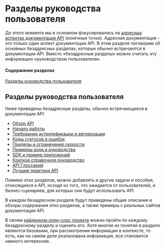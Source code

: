 # Разделы руководства пользователя

До этого момента мы в основном фокусировались на [адресных аспектах документации API](https://github.com/Starkovden/Documenting_APIs/tree/master/3.%20Documenting%20API%20endpoints#%D0%B4%D0%BE%D0%BA%D1%83%D0%BC%D0%B5%D0%BD%D1%82%D0%B8%D1%80%D0%BE%D0%B2%D0%B0%D0%BD%D0%B8%D0%B5-%D0%BA%D0%BE%D0%BD%D0%B5%D1%87%D0%BD%D1%8B%D1%85-%D1%82%D0%BE%D1%87%D0%B5%D0%BA) (конечные точки). Адресная документация - это только один аспект документации API. В этом разделе поговорим об основных безадресных разделах, которые обычно встречаются в документации API. Вместо «безадресные разделы» можно считать эту информацию «руководством пользователя».

#### Содержание разделах

[Разделы руководства пользователя](#topics)


<a name="topics"></a>
## Разделы руководства пользователя

Ниже приведены безадресные разделы, обычно встречающиеся в документации API:

- [Обзор API](https://github.com/Starkovden/Documenting_APIs/blob/master/6.%20Non-reference%20API%20topics/6.2.%20API%20overview.md)
- [Начало работы](https://github.com/Starkovden/Documenting_APIs/blob/master/6.%20Non-reference%20API%20topics/6.3.%20Getting%20started%20tutorial.md)
- [Требования аутентификации и авторизации](https://github.com/Starkovden/Documenting_APIs/blob/master/6.%20Non-reference%20API%20topics/6.4.%20Authentication%20and%20authorization.md)
- [Коды статусов и ошибок](https://github.com/Starkovden/Documenting_APIs/blob/master/6.%20Non-reference%20API%20topics/6.5.%20Status%20and%20error%20codes.md)
- [Пределы и ограничения скорости](https://github.com/Starkovden/Documenting_APIs/blob/master/6.%20Non-reference%20API%20topics/6.6.%20Rate%20limiting%20and%20thresholds.md)
- [Примеры кода и руководства](https://github.com/Starkovden/Documenting_APIs/blob/master/6.%20Non-reference%20API%20topics/6.7.%20Code%20samples%20and%20tutorials.md)
- [SDK и пример приложений](https://github.com/Starkovden/Documenting_APIs/blob/master/6.%20Non-reference%20API%20topics/6.8.%20SDKs%20and%20sample%20apps.md)
- [Краткое справочное руководство](https://github.com/Starkovden/Documenting_APIs/blob/master/6.%20Non-reference%20API%20topics/6.9.%20Quick%20reference%20guide.md)
- [API Глоссарий](https://github.com/Starkovden/Documenting_APIs/blob/master/6.%20Non-reference%20API%20topics/6.10.%20API%20Glossary.md)
- [Лучшие практики API](https://github.com/Starkovden/Documenting_APIs/blob/master/6.%20Non-reference%20API%20topics/6.11.%20API%20best%20practices.md)

Помимо этих разделов, можно добавлять и другие задачи и пособия, относящиеся к API, исходя из того, что ожидается от пользователей, и бизнес-сценариев, для которых они будут использовать API.

В каждом безадресном разделе будут приведены общие описания и обзоры содержания этих разделов, а также примеры с реальных сайтов документации API.

В своем [найденном опен-сорс проекте](https://github.com/Starkovden/Documenting_APIs/blob/master/3.%20Documenting%20API%20endpoints/3.9.%20Activity%20Find%20an%20open%20source%20project.md#%D0%BF%D1%80%D0%B0%D0%BA%D1%82%D0%B8%D1%87%D0%B5%D1%81%D0%BA%D0%BE%D0%B5-%D0%B7%D0%B0%D0%BD%D1%8F%D1%82%D0%B8%D0%B5-%D0%BF%D0%BE%D0%B8%D1%81%D0%BA-open-source-%D0%BF%D1%80%D0%BE%D0%B5%D0%BA%D1%82%D0%B0) можно пройти по каждому безадресному разделу и оценить его. Хотя многие из понятий в разделе являются базовыми, при рассмотрении информации в контексте, то есть, как на самом деле реализована информация, все становится намного интереснее.
